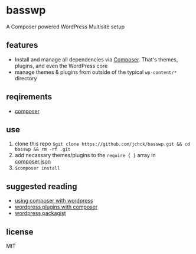 # basswp
A Composer powered WordPress Multisite setup

## features
* Install and manage all dependencies via [Composer](https://getcomposer.org/). That's themes, plugins, and even the WordPress core
* manage themes & plugins from outside of the typical `wp-content/*` directory

## reqirements
* [composer](https://getcomposer.org)

## use
1. clone this repo `$git clone https://github.com/jchck/basswp.git && cd basswp && rm -rf .git`
2. add necassary themes/plugins to the `require { }` array in [composer.json](basswp/composer.json)
3. `$composer install`

## suggested reading
* [using composer with wordpress](https://roots.io/using-composer-with-wordpress)
* [wordpress plugins with composer](https://roots.io/wordpress-plugins-with-composer)
* [wordpress packagist](https://wpackagist.org)

## license
MIT